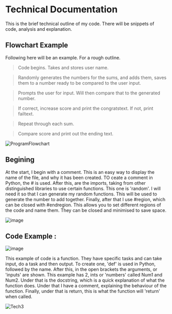 # Technical Documentation

This is the brief technical outline of my code. There will be snippets of code, analysis and explanation.

## Flowchart Example
Following here will be an example.
For a rough outline.
> Code begins. Takes and stores user name.

> Randomly generates the numbers for the sums, and adds them, saves them to a number ready to be compared to the user input.

> Prompts the user for input. Will then compare that to the generated number.

> If correct, increase score and print the congratstext. If not, print failtext.

>  Repeat through each sum.

> Compare score and print out the ending text.

![ProgramFlowchart](https://github.com/user-attachments/assets/6a17ec83-4aa2-40af-ab26-16bfd0f18966)


## Begining
At the start, I begin with a comment. This is an easy way to display the name of the file, and why it has been created. TO ceate a comment in Python, the # is used.
After this, are the imports, taking from other distinguished libraries to use certain functions. This one is 'random'. I will need it so that I can generate my random functions. This will be used to generate the number to add together.
Finally, after that I use #region, which can be closed with #endregion. This allows you to set different regions of the code and name them. They can be closed and minimised to save space.

![image](https://github.com/user-attachments/assets/f6bf74cd-fb5a-4aad-8a73-afd79f4567cc)

## Code Example : 

![image](https://github.com/user-attachments/assets/4cc42fcf-f24e-4df1-b85c-fb975003dabd)

This example of code is a function. They have specific tasks and can take input, do a task and then output. To create one, 'def' is used in Python, followed by the name. After this, in the open brackets the arguments, or 'inputs' are shown. This example has 2, ints or 'numbers' called Num1 and Num2. Under that is the docstring, which is a quick explanation of what the function does. Under that I have a comment, explaining the behaviour of the function. Finally, under that is return, this is what the function will 'return' when called.

![Tech3](https://github.com/user-attachments/assets/53bf27a4-f833-4d55-919b-e5399bc9be2c)




